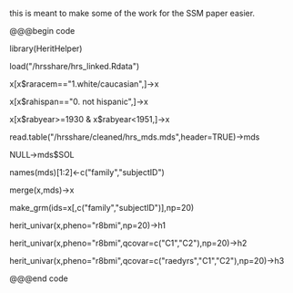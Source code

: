 this is meant to make some of the work for the SSM paper easier.

@@@begin code

library(HeritHelper)

load("/hrsshare/hrs_linked.Rdata")

x[x$raracem=="1.white/caucasian",]->x

x[x$rahispan=="0. not hispanic",]->x

x[x$rabyear>=1930 & x$rabyear<1951,]->x

read.table("/hrsshare/cleaned/hrs_mds.mds",header=TRUE)->mds

NULL->mds$SOL

names(mds)[1:2]<-c("family","subjectID")

merge(x,mds)->x


make_grm(ids=x[,c("family","subjectID")],np=20)

herit_univar(x,pheno="r8bmi",np=20)->h1

herit_univar(x,pheno="r8bmi",qcovar=c("C1","C2"),np=20)->h2

herit_univar(x,pheno="r8bmi",qcovar=c("raedyrs","C1","C2"),np=20)->h3

@@@end code

